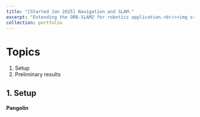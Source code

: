 ```yaml
---
title: "[Started Jan 2025] Navigation and SLAM."
excerpt: "Extending the ORB-SLAM2 for robotics application.<br/><img src='/images/sample.png' style='width:500px;height:500px;'>"
collection: portfolio
---
```


# Topics 
1. Setup 
2. Preliminary results 

## 1. Setup 

#### Pangolin 

